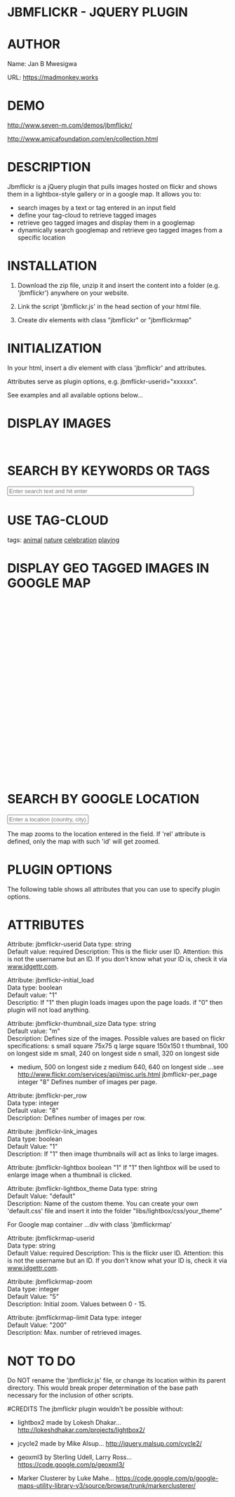 # JBMFLICKR - JQUERY PLUGIN

# AUTHOR
Name: Jan B Mwesigwa

URL: https://madmonkey.works



# DEMO

http://www.seven-m.com/demos/jbmflickr/

http://www.amicafoundation.com/en/collection.html



# DESCRIPTION

Jbmflickr is a jQuery plugin that pulls images hosted on flickr and shows them in a lightbox-style gallery or in a google map. 
It allows you to: 
- search images by a text or tag entered in an input field
- define your tag-cloud to retrieve tagged images
- retrieve geo tagged images and display them in a googlemap
- dynamically search googlemap and retrieve geo tagged images from a specific location 


# INSTALLATION
1) Download the zip file, unzip it and insert the content into a folder (e.g. 'jbmflickr') anywhere on your website.

2) Link the script 'jbmflickr.js' in the head section of your html file.

3) Create div elements with class "jbmflickr" or "jbmflickrmap" 

 

# INITIALIZATION
In your html, insert a div element with class 'jbmflickr' and attributes.

Attributes serve as plugin options, e.g. jbmflickr-userid="xxxxxx".

See examples and all available options below...

 
# DISPLAY IMAGES
<pre>
<div class="jbmflickr"
    jbmflickr-userid="xxxxxxxx"
    jbmflickr-initial_load="1"
    jbmflickr-thumbnail_size="q"
    jbmflickr-per_page="8"
    jbmflickr-per_row="8"
></div>
</pre>

 
# SEARCH BY KEYWORDS OR TAGS
<input type="text" class="jbmflickr-search-field" size="50" placeholder="Enter search text and hit enter"/>

 

# USE TAG-CLOUD
<div class="jbmflickr-tag-cloud">
    <span>tags: </span>
    <a href="#animal">animal</a>
    <a href="#nature">nature</a>
    <a href="#celebration">celebration</a>
    <a href="#playing">playing</a>
</div>


# DISPLAY GEO TAGGED IMAGES IN GOOGLE MAP 
<div class="jbmflickrmap" style="height:400px; width: 100%;"
    jbmflickrmap-userid="xxxxxx"
    jbmflickrmap-zoom="2"
></div>

 

# SEARCH BY GOOGLE LOCATION
<input type="text" class="jbmflickrmap-location" placeholder="Enter a location (country, city), e.g. 'Netherlands'" rel="myMap" />

The map zooms to the location entered in the field. If 'rel' attribute is defined, only the map with such 'id' will get zoomed.

 

# PLUGIN OPTIONS
The following table shows all attributes that you can use to specify plugin options.


# ATTRIBUTES

Attribute: jbmflickr-userid	
Data type: string	
Default value: required	
Description: This is the flickr user ID. Attention: this is not the username but an ID. If you don't know what your ID is, check it via www.idgettr.com.

Attribute: jbmflickr-initial_load	
Data type: boolean 	
Default value: "1" 	
Descriptio: If "1" then plugin loads images upon the page loads. if "0" then plugin will not load anything.

Attribute: jbmflickr-thumbnail_size	
Data type: string	
Default value: "m"	
Description: Defines size of the images. Possible values are based on flickr specifications:
s small square 75x75
q large square 150x150
t thumbnail, 100 on longest side
m small, 240 on longest side
n small, 320 on longest side
- medium, 500 on longest side
z medium 640, 640 on longest side
...see http://www.flickr.com/services/api/misc.urls.html
jbmflickr-per_page	integer	"8"	Defines number of images per page.

Attribute: jbmflickr-per_row	
Data type: integer	
Default value: "8"	
Description: Defines number of images per row. 

Attribute: jbmflickr-link_images	
Data type: boolean	
Default Value: "1"	
Description: If "1" then image thumbnails will act as links to large images.

Attribute: jbmflickr-lightbox	boolean	"1"	If "1" then lightbox will be used to enlarge image when a thumbnail is clicked.

Attribute: jbmflickr-lightbox_theme	
Data type: string	
Default Value: "default"	
Description: Name of the custom theme. You can create your own 'default.css' file and insert it into the folder "libs/lightbox/css/your_theme"
 
For Google map container ...div with class 'jbmflickrmap'

Attribute: jbmflickrmap-userid	
Data type: string	
Default Value: required	
Description: This is the flickr user ID. Attention: this is not the username but an ID. If you don't know what your ID is, check it via www.idgettr.com.

Attribute: jbmflickrmap-zoom	
Data type: integer	
Default Value: "5"	
Description: Initial zoom. Values between 0 - 15.

Attribute: jbmflickrmap-limit
Data type: integer	
Default Value: "200"	
Description: Max. number of retrieved images.
 


# NOT TO DO
Do NOT rename the 'jbmflickr.js' file, or change its location within its parent directory. This would break proper determination of the base path necessary for the inclusion of other scripts.


#CREDITS
The jbmflickr plugin wouldn't be possible without:

- lightbox2 made by Lokesh Dhakar... http://lokeshdhakar.com/projects/lightbox2/

- jcycle2 made by Mike Alsup... http://jquery.malsup.com/cycle2/

- geoxml3 by Sterling Udell, Larry Ross... https://code.google.com/p/geoxml3/

- Marker Clusterer by Luke Mahe... https://code.google.com/p/google-maps-utility-library-v3/source/browse/trunk/markerclusterer/

 

 

 
